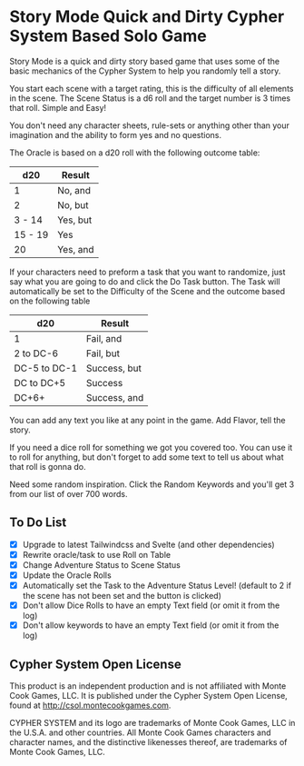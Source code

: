 # Story Mode Quick and Dirty Cypher System Based Solo Game

Story Mode is a quick and dirty story based game that uses some of the basic mechanics of the Cypher System to help you randomly tell a story.

You start each scene with a target rating, this is the difficulty of all elements in the scene.  The Scene Status is a d6 roll and the target number is 3 times that roll.  Simple and Easy!

You don't need any character sheets, rule-sets or anything other than your imagination and the ability to form yes and no questions.

The Oracle is based on a d20 roll with the following outcome table:

| d20     | Result   |
| ------- | -------- |
| 1       | No, and  |
| 2       | No, but  |
| 3 - 14  | Yes, but |
| 15 - 19 | Yes      |
| 20      | Yes, and |

If your characters need to preform a task that you want to randomize, just say what you are going to do and click the Do Task button.  The Task will automatically be set to the Difficulty of the Scene and the outcome based on the following table

| d20           | Result        |
| ------------- | ------------- |
| 1             | Fail, and     |
| 2 to DC-6     | Fail, but     |
| DC-5 to DC-1  | Success, but  |
| DC to DC+5    | Success       |
| DC+6+         | Success, and  |

You can add any text you like at any point in the game.  Add Flavor, tell the story.

If you need a dice roll for something we got you covered too. You can use it to roll for anything, but don't forget to add some text to tell us about what that roll is gonna do.

Need some random inspiration. Click the Random Keywords and you'll get 3 from our list of over 700 words.

## To Do List
- [X] Upgrade to latest Tailwindcss and Svelte (and other dependencies)
- [X] Rewrite oracle/task to use Roll on Table
- [X] Change Adventure Status to Scene Status
- [X] Update the Oracle Rolls
- [X] Automatically set the Task to the Adventure Status Level! (default to 2 if the scene has not been set and the button is clicked)
- [X] Don't allow Dice Rolls to have an empty Text field (or omit it from the log)
- [X] Don't allow keywords to have an empty Text field (or omit it from the log)

## Cypher System Open License

This product is an independent production and is not affiliated with Monte Cook Games, LLC. It is published under the Cypher System Open License, found at http://csol.montecookgames.com.

CYPHER SYSTEM and its logo are trademarks of Monte Cook Games, LLC in the U.S.A. and other countries. All Monte Cook Games characters and character names, and the distinctive likenesses thereof, are trademarks of Monte Cook Games, LLC.
